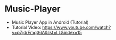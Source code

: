 # Music-Player
* Music Player App in Android (Tutorial)
* Tutorial Video: https://www.youtube.com/watch?v=pZjdrEmq36A&list=LL&index=15
